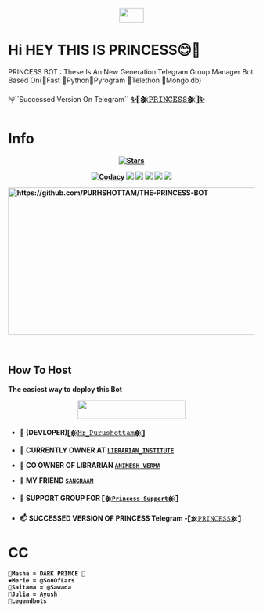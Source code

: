 
<p align="center"><img src="https://raw.githubusercontent.com/MartinHeinz/MartinHeinz/master/wave.gif" width="50px" height=30px"></a> <h1>Hi HEY THIS IS PRINCESS😊💫</h1>

<p align="center">



PRINCESS BOT : These Is An New Generation Telegram Group Manager Bot Based On(🔸Fast 🔸Python🔸Pyrogram 🔸Telethon 🔸Mongo db)
 
༆``Successed Version On Telegram´´ <b>[✨𓊈𒆜𝙿𝚁𝙸𝙽𝙲𝙴𝚂𝚂𒆜𓊉✨](https://t.me/The_Princess2_Bot)<b>
# Info 
<p align="center">
    <a href="https://github.com/PURHSHOTTAM/PRINCESS-BOT"><img src="https://img.shields.io/github/stars/PURUSHOTTAM/PRINCESS-BOT?label=Stars&style=flat-square&logo=github&color=F10070" alt="Stars" /></a>
</p>
<p align="center">
    <a href="https://app.codacy.com/manual/PURHSHOTTAM//dashboard"> <img src="https://img.shields.io/codacy/grade/4d58f2a402b54aed8a7d95f7add45a81?color=brightgreen&logo=codacy&logoColor=green&style=for-the-badge" alt="Codacy" /></a>
    <a href="https://github.com/PURHSHOTTAM/PRINCESS-BOT"> <img src="https://img.shields.io/github/repo-size/PURHSHOTTAM/PRINCESS-BOT?color=orange&logo=github&logoColor=green&style=for-the-badge" /></a>
    <a href="https://github.com/PURHSHOTTAM/PRINCESS-BOT/commits/prince"> <img src="https://img.shields.io/github/last-commit/PURHSHOTTAM/PRINCESS-BOT?color=blue&logo=github&logoColor=green&style=for-the-badge" /></a>
    <a href="https://github.com/PURHSHOTTAM/PRINCESS-BOTssues"> <img src="https://img.shields.io/github/issues/PURHSHOTTAM/PRINCESS-BOT?color=blueviolet&logo=github&logoColor=green&style=for-the-badge" /></a>
    <a href="https://github.com/PURHSHOTTAM/PRINCESS-BOT/network/members"> <img src="https://img.shields.io/github/forks/PURHSHOTTAM/PRINCESS-BOT?color=red&logo=github&logoColor=green&style=for-the-badge" /></a>  
    <a href="https://pypi.org/project/Telethon/"> <img src="https://img.shields.io/pypi/v/telethon?color=yellow&label=telethon&logo=python&logoColor=green&style=for-the-badge" /></a>
</p>
<p align="center">

<a href="https://github.com/PURHSHOTTAM/THE-PRINCESS-BOT"><img src="https://media.giphy.com/media/tXwHTbQuyjo1q/giphy.gif" alt="https://github.com/PURHSHOTTAM/THE-PRINCESS-BOT" height=300px, width=720px></a>

<br>

## How To Host
The easiest way to deploy this Bot
<p align="center"><a href="https://heroku.com/deploy?template=https://github.com/PURHSHOTTAM/PRINCESS-BOT"> <img src="https://img.shields.io/badge/Deploy%20To%20Heroku-black?style=for-the-badge&logo=heroku" width="220" height="38.45"/></a></p>



- 🔭  (DEVLOPER)[`𓊈𒆜𝙼𝚛_𝙿𝚞𝚛𝚞𝚜𝚑𝚘𝚝𝚝𝚊𝚖𒆜𓊉`](http://t.me/Mr_Purushottam_M)

- 💠 CURRENTLY OWNER AT [`LIBRARIAN_INSTITUTE`](https://t.me/Channel_Librarian)

- 💠 CO OWNER OF LIBRARIAN [`ANIMESH VERMA`](https://t.me/AniMesH941)

- 💠 MY FRIEND [`SANGRAAM`](https://t.me/sangramghangale)

- 💠 SUPPORT GROUP FOR [`𓊈𒆜Princess Support𒆜𓊉`](https://t.me/PRINCESS_SUPPORT)

- 📫 SUCCESSED VERSION OF PRINCESS **Telegram -[`𓊈𒆜𝙿𝚁𝙸𝙽𝙲𝙴𝚂𝚂𒆜𓊉`](https://t.me/The_Princess2_Bot)**



# CC
```
🖤Masha = DARK PRINCE 🥺
❤️Merie = @SonOfLars
💚Saitama = @Sawada
🧡Julia = Ayush
💙Legendbots
```

